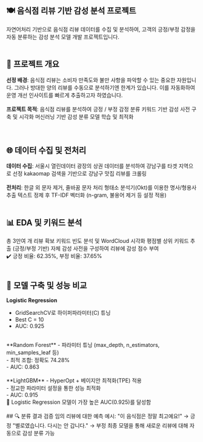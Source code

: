 ## 🍽️ 음식점 리뷰 기반 감성 분석 프로젝트
자연어처리 기반으로 음식점 리뷰 데이터를 수집 및 분석하여, 고객의 긍정/부정 감정을 자동 분류하는 감성 분석 모델 개발 프로젝트입니다.
<br>
<br>
## 📌 프로젝트 개요
**선정 배경**:
음식점 리뷰는 소비자 만족도와 불만 사항을 파악할 수 있는 중요한 자원입니다. 그러나 방대한 양의 리뷰를 수동으로 분석하기엔 한계가 있습니다. 이를 자동화하여 운영 개선 인사이트를 빠르게 추출하고자 하였습니다.  
<br>
**프로젝트 목적**:
음식점 리뷰를 분석하여 긍정 / 부정 감정 분류
키워드 기반 감성 사전 구축 및 시각화
머신러닝 기반 감성 분류 모델 학습 및 최적화  
<br>
<br>
## 🌐 데이터 수집 및 전처리
**데이터 수집**:
서울시 열린데이터 광장의 상권 데이터를 분석하여 강남구를 타겟 지역으로 선정
kakaomap 검색을 기반으로 강남구 맛집 리뷰를 크롤링
<br>
<br>
**전처리**:
한글 외 문자 제거, 줄바꿈 문자 처리
형태소 분석기(Okt)를 이용한 명사/형용사 추출
텍스트 정제 후 TF-IDF 벡터화 (n-gram, 불용어 제거 등 설정 적용)
<br>
<br>
## 📊 EDA 및 키워드 분석
총 3만여 개 리뷰 확보
키워드 빈도 분석 및 WordCloud 시각화
평점별 상위 키워드 추출 (긍정/부정 기반)
자체 감성 사전을 구성하여 리뷰에 감성 점수 부여
<br>
✔️ 긍정 비율: 62.35%, 부정 비율: 37.65%
<br>
<br>
## 🤖 모델 구축 및 성능 비교
**Logistic Regression**
- GridSearchCV로 하이퍼파라미터(C) 튜닝<br>
- Best C = 10<br>
- AUC: 0.925<br>
<br>
**Random Forest**
- 파라미터 튜닝 (max_depth, n_estimators, min_samples_leaf 등)<br>
- 최적 조합: 정확도 74.28%<br>
- AUC: 0.863<br>
<br>
**LightGBM**
- HyperOpt + 베이지안 최적화(TPE) 적용<br>
- 정교한 파라미터 설정을 통한 성능 최적화<br>
- AUC: 0.915<br>
📌 Logistic Regression 모델이 가장 높은 AUC(0.925)를 달성함
<br>
<br>
## 🔍 분류 결과 검증
임의 리뷰에 대한 예측 예시:
"이 음식점은 정말 최고예요!" → 긍정
"별로였습니다. 다시는 안 갑니다." → 부정
최종 모델을 통해 새로운 리뷰에 대해 자동으로 감성 분류 가능
